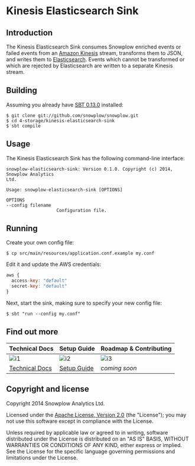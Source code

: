 # Kinesis Elasticsearch Sink

## Introduction

The Kinesis Elasticsearch Sink consumes Snowplow enriched events or failed events from an [Amazon Kinesis][kinesis] stream, transforms them to JSON, and writes them to [Elasticsearch][elasticsearch]. Events which cannot be transformed or which are rejected by Elasticsearch are written to a separate Kinesis stream.

## Building

Assuming you already have [SBT 0.13.0][sbt] installed:

    $ git clone git://github.com/snowplow/snowplow.git
    $ cd 4-storage/kinesis-elasticsearch-sink
    $ sbt compile
    
## Usage

The Kinesis Elasticsearch Sink has the following command-line interface:

```
snowplow-elasticsearch-sink: Version 0.1.0. Copyright (c) 2014, Snowplow Analytics
Ltd.

Usage: snowplow-elasticsearch-sink [OPTIONS]

OPTIONS
--config filename
                   Configuration file.
```

## Running

Create your own config file:

    $ cp src/main/resources/application.conf.example my.conf

Edit it and update the AWS credentials:

```js
aws {
  access-key: "default"
  secret-key: "default"
}
```

Next, start the sink, making sure to specify your new config file:

    $ sbt "run --config my.conf"

## Find out more

| Technical Docs              | Setup Guide           | Roadmap & Contributing               |         
|-----------------------------|-----------------------|--------------------------------------|
| ![i1][techdocs-image]      | ![i2][setup-image]   | ![i3][roadmap-image]                |
| [Technical Docs][techdocs] | [Setup Guide][setup] | _coming soon_                        |

## Copyright and license

Copyright 2014 Snowplow Analytics Ltd.

Licensed under the [Apache License, Version 2.0][license] (the "License");
you may not use this software except in compliance with the License.

Unless required by applicable law or agreed to in writing, software
distributed under the License is distributed on an "AS IS" BASIS,
WITHOUT WARRANTIES OR CONDITIONS OF ANY KIND, either express or implied.
See the License for the specific language governing permissions and
limitations under the License.

[kinesis]: http://aws.amazon.com/kinesis/
[snowplow]: http://snowplowanalytics.com
[elasticsearch]: http://www.elasticsearch.org/
[sbt]: http://typesafe.artifactoryonline.com/typesafe/ivy-releases/org.scala-sbt/sbt-launch/0.13.0/sbt-launch.jar

[setup]: https://github.com/snowplow/snowplow/wiki/kinesis-elasticsearch-sink-setup
[techdocs]: https://github.com/snowplow/snowplow/wiki/kinesis-elasticsearch-sink

[techdocs-image]: https://d3i6fms1cm1j0i.cloudfront.net/github/images/techdocs.png
[setup-image]: https://d3i6fms1cm1j0i.cloudfront.net/github/images/setup.png
[roadmap-image]: https://d3i6fms1cm1j0i.cloudfront.net/github/images/roadmap.png
[license]: http://www.apache.org/licenses/LICENSE-2.0
